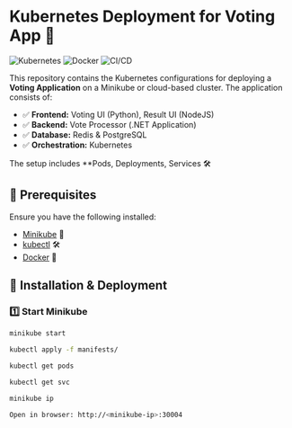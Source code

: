 # Kubernetes Deployment for Voting App 🚀

![Kubernetes](https://img.shields.io/badge/Kubernetes-318CE7?logo=kubernetes&logoColor=white)
![Docker](https://img.shields.io/badge/Docker-2496ED?logo=docker&logoColor=white)
![CI/CD](https://img.shields.io/badge/CI/CD-GitHub_Actions-blue?logo=githubactions)


This repository contains the Kubernetes configurations for deploying a **Voting Application** on a Minikube or cloud-based cluster. The application consists of:
- ✅ **Frontend:** Voting UI (Python), Result UI (NodeJS)
- ✅ **Backend:** Vote Processor (.NET Application)
- ✅ **Database:** Redis & PostgreSQL
- ✅ **Orchestration:** Kubernetes

The setup includes **Pods, Deployments, Services 🛠️

## 🔧 Prerequisites

Ensure you have the following installed:
- [Minikube](https://minikube.sigs.k8s.io/docs/start/) 🚀
- [kubectl](https://kubernetes.io/docs/tasks/tools/install-kubectl/) 🛠️
- [Docker](https://docs.docker.com/get-docker/) 🐳

## 🚀 Installation & Deployment

### 1️⃣ Start Minikube
```sh
minikube start

kubectl apply -f manifests/

kubectl get pods

kubectl get svc

minikube ip

Open in browser: http://<minikube-ip>:30004

